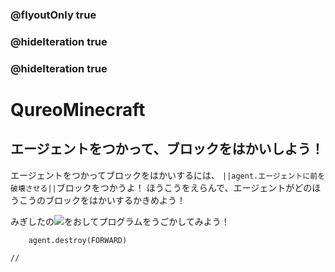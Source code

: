 ### @flyoutOnly true
### @hideIteration true
### @hideIteration true
# QureoMinecraft

## エージェントをつかって、ブロックをはかいしよう！

エージェントをつかってブロックをはかいするには、
``||agent.エージェントに前を破壊させる||``ブロックをつかうよ！
ほうこうをえらんで、エージェントがどのほうこうのブロックをはかいするかきめよう！

みぎしたの![](https://raw.githubusercontent.com/camp-minecraft/TechkidsCampTutorial/master/images/playbutton.png)をおしてプログラムをうごかしてみよう！



```ghost
    agent.destroy(FORWARD)
```

```template
//
```